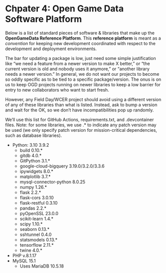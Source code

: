 # Chpater 4: Open Game Data Software Platform

Below is a list of standard pieces of software & libraries that make up the **OpenGameData Reference Platform**. This **reference platform** is meant as a *convention* for keeping new development coordinated with respect to the development and deployment environments.

The bar for updating a package is low, just need some simple justification like “we need a feature from a newer version to make X better,” or “the current version is old and nobody uses it anymore,” or “another library needs a newer version.” In general, we do not want our projects to become so oddly specific as to be tied to a specific package/version. The onus is on us to keep OGD projects running on newer libraries to keep a low barrier for entry to new collaborators who want to start fresh.

However, any Field Day/WCER project should avoid using a different version of any of these libraries than what is listed. Instead, ask to bump a version and wait for the OK, so we don’t have incompatibilities pop up randomly.

We’ll use this list for GitHub Actions, requirements.txt, and .devcontainer files.
Note: for some libraries, we use .* to indicate any patch version may be used (we only specify patch version for mission-critical dependencies, such as database libraries).

- Python: 3.10 3.9.2
  - build 0.10.*
  - gitdb 4.0.*
  - GitPython 3.1.*
  - google-cloud-bigquery 3.19.0/3.2.0/3.3.6
  - ipywidgets 8.0.*
  - matplotlib 3.7.*
  - mysql-connector-python 8.0.25
  - numpy 1.26.*
  - flask 2.2.*
  - flask-cors 3.0.10
  - flask-restful 0.3.10
  - pandas 2.2.*
  - pyOpenSSL 23.0.0
  - scikit-learn 1.4.*
  - scipy 1.10.*
  - seaborn 0.13.*
  - sshtunnel 0.4.0
  - statsmodels 0.13.*
  - tensorflow 2.11.*
  - twine 4.0.*
- PHP v.8.1.17
- MySQL 15.1
  - Uses MariaDB 10.5.18
